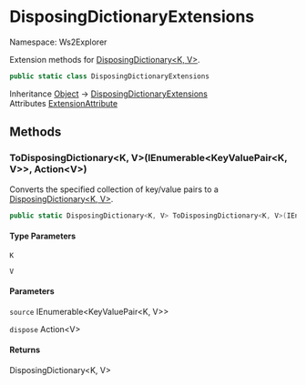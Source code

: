 # DisposingDictionaryExtensions

Namespace: Ws2Explorer

Extension methods for [DisposingDictionary&lt;K, V&gt;](./ws2explorer.disposingdictionary-2.md).

```csharp
public static class DisposingDictionaryExtensions
```

Inheritance [Object](https://docs.microsoft.com/en-us/dotnet/api/system.object) → [DisposingDictionaryExtensions](./ws2explorer.disposingdictionaryextensions.md)<br>
Attributes [ExtensionAttribute](https://docs.microsoft.com/en-us/dotnet/api/system.runtime.compilerservices.extensionattribute)

## Methods

### **ToDisposingDictionary&lt;K, V&gt;(IEnumerable&lt;KeyValuePair&lt;K, V&gt;&gt;, Action&lt;V&gt;)**

Converts the specified collection of key/value pairs to a [DisposingDictionary&lt;K, V&gt;](./ws2explorer.disposingdictionary-2.md).

```csharp
public static DisposingDictionary<K, V> ToDisposingDictionary<K, V>(IEnumerable<KeyValuePair<K, V>> source, Action<V> dispose)
```

#### Type Parameters

`K`<br>

`V`<br>

#### Parameters

`source` IEnumerable&lt;KeyValuePair&lt;K, V&gt;&gt;<br>

`dispose` Action&lt;V&gt;<br>

#### Returns

DisposingDictionary&lt;K, V&gt;<br>

